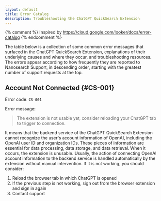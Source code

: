 ```yaml
---
layout: default
title: Error Catalog
description: Troubleshooting the ChatGPT QuickSearch Extension
---
```


{% comment %}
Inspired by https://cloud.google.com/looker/docs/error-catalog
{% endcomment %}

The table below is a collection of some common error messages that surfaced in the ChatGPT QuickSearch Extension, explanations of their underlying causes and where they occur, and troubleshooting resources. The errors appear according to how frequently they are reported to Nanosearch Support, in descending order, starting with the greatest number of support requests at the top.

## Account Not Connected {#CS-001}

Error code: `CS-001`

Error message:

> The extension is not usable yet, consider reloading your ChatGPT tab to trigger to connection.

It means that the backend service of the ChatGPT QuickSearch Extension cannot recognize the user's account information of OpenAI, including the OpenAI user ID and organization IDs. These pieces of information are essential for data processing, data storage, and data retrieval. When it occurs, the extension is unusable. Usually, the action of connecting OpenAI account information to the backend service is handled automatically by the extension without manual intervention. If it is not working, you should consider:

1. Reload the browser tab in which ChatGPT is opened
2. If the previous step is not working, sign out from the browser extension and sign in again
3. Contact support

